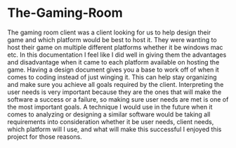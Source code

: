 # The-Gaming-Room 
  The gaming room client was a client looking for us to help design their game and which platform would be best to host it. They were wanting to host their game on multiple different platforms whether it be windows mac etc. In this documentation I feel like I did well in giving them the advantages and disadvantage when it came to each platform available on hosting the game. Having a design document gives you a base to work off of when it comes to coding instead of just winging it. This can help stay organizing and make sure you achieve all goals required by the client. Interpreting the user needs is very important because they are the ones that will make the software a success or a failure, so making sure user needs are met is one of the most important goals. A technique I would use in the future when it comes to analyzing or designing a similar software would be taking all requirements into consideration whether it be user needs, client needs, which platform will I use, and what will make this successful I enjoyed this project for those reasons.
